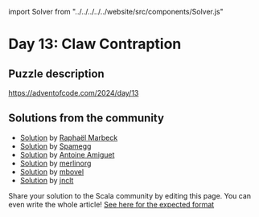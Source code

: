 import Solver from "../../../../../website/src/components/Solver.js"

# Day 13: Claw Contraption

## Puzzle description

https://adventofcode.com/2024/day/13

## Solutions from the community
- [Solution](https://github.com/rmarbeck/advent2024/blob/main/day13/src/main/scala/Solution.scala) by [Raphaël Marbeck](https://github.com/rmarbeck)
- [Solution](https://github.com/spamegg1/aoc/blob/master/2024/13/13.worksheet.sc#L109) by [Spamegg](https://github.com/spamegg1)
- [Solution](https://github.com/aamiguet/advent-2024/blob/main/src/main/scala/ch/aamiguet/advent2024/Day13.scala) by [Antoine Amiguet](https://github.com/aamiguet)
- [Solution](https://github.com/merlinorg/aoc2024/blob/main/src/main/scala/Day13.scala) by [merlinorg](https://github.com/merlinorg)
- [Solution](https://gist.github.com/mbovel/f26d82b2fd3d46cb55520268994371f8) by [mbovel](https://github.com/mbovel)
- [Solution](https://github.com/jnclt/adventofcode2024/blob/main/day13/claw-contraption.sc) by [jnclt](https://github.com/jnclt)

Share your solution to the Scala community by editing this page.
You can even write the whole article! [See here for the expected format](https://github.com/scalacenter/scala-advent-of-code/discussions/424)
